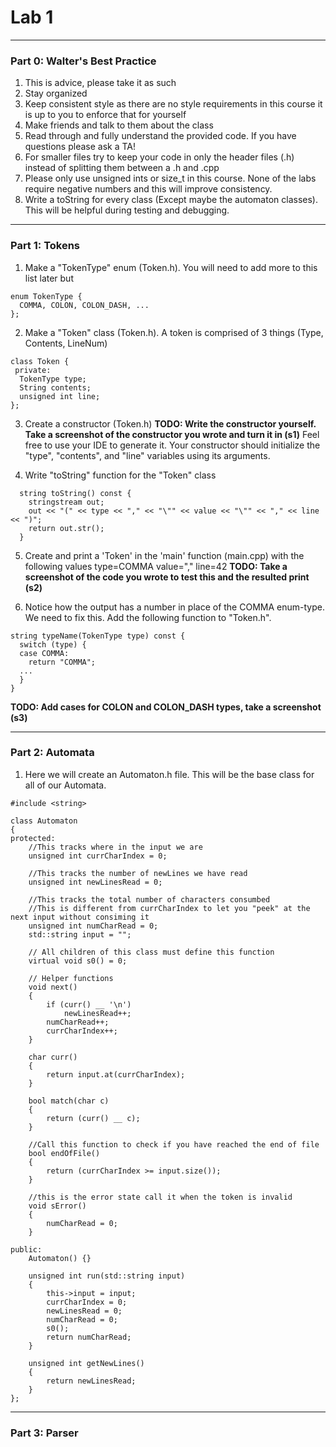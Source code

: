 # Lab 1
---
### Part 0: Walter's Best Practice
1. This is advice, please take it as such
2. Stay organized
3. Keep consistent style as there are no style requirements in this course it is up to you to enforce that for yourself
4. Make friends and talk to them about the class
5. Read through and fully understand the provided code. If you have questions please ask a TA!
6. For smaller files try to keep your code in only the header files (.h) instead of splitting them between a .h and .cpp
7. Please only use unsigned ints or size_t in this course. None of the labs require negative numbers and this will improve consistency.
8. Write a toString for every class (Except maybe the automaton classes). This will be helpful during testing and debugging.
---
### Part 1: Tokens
1. Make a "TokenType" enum (Token.h). You will need to add more to this list later but 
```
enum TokenType {
  COMMA, COLON, COLON_DASH, ...
};
```

2. Make a "Token" class (Token.h). A token is comprised of 3 things (Type, Contents, LineNum)
```
class Token {
 private:
  TokenType type;
  String contents;
  unsigned int line;
};
```

3. Create a constructor (Token.h)
__TODO: Write the constructor yourself. Take a screenshot of the constructor you wrote and turn it in (s1)__ Feel free to use your IDE to generate it. Your constructor should initialize the "type", "contents", and "line" variables using its arguments.

4. Write "toString" function for the "Token" class
~~~
  string toString() const {
    stringstream out;
    out << "(" << type << "," << "\"" << value << "\"" << "," << line << ")";
    return out.str();
  }
~~~

5. Create and print a 'Token' in the 'main' function (main.cpp) with the following values
type=COMMA
value=","
line=42
__TODO: Take a screenshot of the code you wrote to test this and the resulted print (s2)__

6. Notice how the output has a number in place of the COMMA enum-type. We need to fix this. Add the following function to "Token.h". 
```
string typeName(TokenType type) const {
  switch (type) {
  case COMMA:
    return "COMMA";
  ...
  }
}
```
__TODO: Add cases for COLON and COLON_DASH types, take a screenshot (s3)__

---
### Part 2: Automata
1. Here we will create an Automaton.h file. This will be the base class for all of our Automata.

```
#include <string>

class Automaton
{
protected:
    //This tracks where in the input we are
    unsigned int currCharIndex = 0;
	
    //This tracks the number of newLines we have read
    unsigned int newLinesRead = 0;
	
	//This tracks the total number of characters consumbed
	//This is different from currCharIndex to let you "peek" at the next input without consiming it
    unsigned int numCharRead = 0;
    std::string input = "";

    // All children of this class must define this function
    virtual void s0() = 0;

    // Helper functions
    void next()
    {
        if (curr() __ '\n')
            newLinesRead++;
        numCharRead++;
        currCharIndex++;
    }

    char curr()
    {
        return input.at(currCharIndex);
    }

    bool match(char c)
    {
        return (curr() __ c);
    }

    //Call this function to check if you have reached the end of file
    bool endOfFile()
    {
        return (currCharIndex >= input.size());
    }

    //this is the error state call it when the token is invalid
    void sError()
    {
        numCharRead = 0;
    }

public:
    Automaton() {}

    unsigned int run(std::string input)
    {
        this->input = input;
        currCharIndex = 0;
        newLinesRead = 0;
        numCharRead = 0;
        s0();
        return numCharRead;
    }

    unsigned int getNewLines()
    {
        return newLinesRead;
    }
};
```
<add more here>

---
### Part 3: Parser